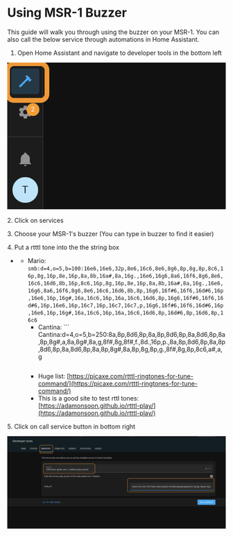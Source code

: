 # Using MSR-1 Buzzer

This guide will walk you through using the buzzer on your MSR-1. You can also call the below service through automations in Home Assistant.

1. Open Home Assistant and navigate to developer tools in the bottom left

![Screenshot 2023-11-01 at 10.52.38 PM.png](../assets/screenshot-2023-11-01-at-10-52-38-pm.png)

2\. Click on services

3\. Choose your MSR-1's buzzer (You can type in buzzer to find it easier)

4\. Put a rtttl tone into the the string box

- - Mario: ```
        smb:d=4,o=5,b=100:16e6,16e6,32p,8e6,16c6,8e6,8g6,8p,8g,8p,8c6,16p,8g,16p,8e,16p,8a,8b,16a#,8a,16g.,16e6,16g6,8a6,16f6,8g6,8e6,16c6,16d6,8b,16p,8c6,16p,8g,16p,8e,16p,8a,8b,16a#,8a,16g.,16e6,16g6,8a6,16f6,8g6,8e6,16c6,16d6,8b,8p,16g6,16f#6,16f6,16d#6,16p,16e6,16p,16g#,16a,16c6,16p,16a,16c6,16d6,8p,16g6,16f#6,16f6,16d#6,16p,16e6,16p,16c7,16p,16c7,16c7,p,16g6,16f#6,16f6,16d#6,16p,16e6,16p,16g#,16a,16c6,16p,16a,16c6,16d6,8p,16d#6,8p,16d6,8p,16c6
        ```
    - Cantina: ```
        Cantina:d=4,o=5,b=250:8a,8p,8d6,8p,8a,8p,8d6,8p,8a,8d6,8p,8a,8p,8g#,a,8a,8g#,8a,g,8f#,8g,8f#,f.,8d.,16p,p.,8a,8p,8d6,8p,8a,8p,8d6,8p,8a,8d6,8p,8a,8p,8g#,8a,8p,8g,8p,g.,8f#,8g,8p,8c6,a#,a,g
        ```
    - Huge list: [https://picaxe.com/rtttl-ringtones-for-tune-command/](https://picaxe.com/rtttl-ringtones-for-tune-command/)
    - This is a good site to test rttl tones: [https://adamonsoon.github.io/rtttl-play/](https://adamonsoon.github.io/rtttl-play/)

5\. Click on call service button in bottom right

![Screenshot 2023-11-01 at 10.57.33 PM.png](../assets/screenshot-2023-11-01-at-10-57-33-pm.png)